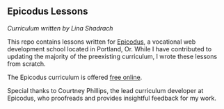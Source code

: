 ## Epicodus Lessons

_Curriculum written by Lina Shadrach_

This repo contains lessons written for [Epicodus](www.epicodus.com), a vocational web development school located in Portland, Or. While I have contributed to updating the majority of the preexisting curriculum, I wrote these lessons from scratch.

The Epicodus curriculum is offered [free online](www.learnhowtoprogram.com).

Special thanks to Courtney Phillips, the lead curriculum developer at Epicodus, who proofreads and provides insightful feedback for my work.
